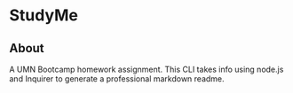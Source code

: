 # StudyMe

## About
A UMN Bootcamp homework assignment. This CLI takes info using node.js and Inquirer to generate a professional markdown readme.
